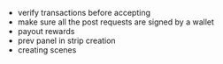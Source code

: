 - verify transactions before accepting
- make sure all the post requests are signed by a wallet
- payout rewards
- prev panel in strip creation
- creating scenes